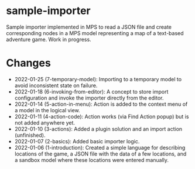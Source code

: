 # sample-importer

Sample importer implemented in MPS to read a JSON file and create corresponding nodes in a MPS model representing a map of a text-based adventure game. Work in progress.

# Changes

- 2022-01-25 (7-temporary-model): Importing to a temporary model to avoid inconsistent state on failure.
- 2022-01-18 (6-invoking-from-editor): A concept to store import configuration and invoke the importer directly from the
  editor.
- 2022-01-14 (5-action-in-menu): Action is added to the context menu of a model in the logical view. 
- 2022-01-11 (4-action-code): Action works (via Find Action popup) but is not added anywhere yet.
- 2022-01-10 (3-actions): Added a plugin solution and an import action (unfinished).
- 2022-01-07 (2-basics): Added basic importer logic.
- 2022-01-06 (1-introduction): Created a simple language for describing locations of the game, a JSON file with the data
  of a few locations, and a sandbox model where these locations were entered manually.
